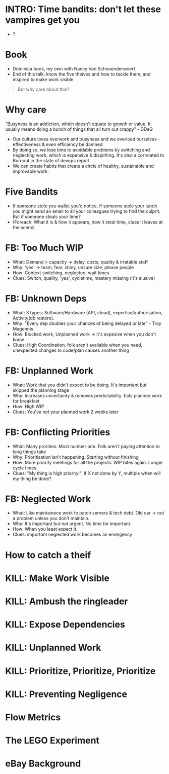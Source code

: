 # INTRO: Time bandits: don't let these vampires get you

* ?

# Book

* Dominica book, my own with Nancy Van Schooenderwoert
* End of this talk: know the five theives and how to tackle them, and inspired to make work visible

> But why care about this?

# Why care

 "Busyness is an addiction, which doesn't equate to growth or value. It usually means doing a bunch of things that all turn out crappy" - DDeG

* Our culture loves overwork and busyness and we overload ourselves - effectiveness & even efficiency be damned
* By doing so, we lose time to avoidable problems by switching and neglecting work, which is expensive & dispiriting. It's also a correlated to Burnout in the state of devops report.
* We can create habits that create a circle of healthy, sustainable and improvable work.

# Five Bandits

* If someone stole you wallet you'd notice. If someone stole your lunch you might send an email to all your colleagues trying to find the culprit. But if someone steals your time?
* (Foreach: What it is & how it appears, how it steal time, clues it leaves at the scene)

# FB: Too Much WIP

* What: Demand > capactiy -> delay, costs, quality & irratable staff
* Why: 'yes' -> team, fear, shiny, unsure size, please people
* How: Context switching, neglected, wait times
* Clues: Switch, quality, 'yes', cycletime, mastery missing (it's elusive)

# FB: Unknown Deps

* What: 3 types: Software/Hardware (API, cloud), expertise/authorisation, Activity(db restore).
* Why: "Every dep doubles your chances of being delayed or late"  - Troy Magennis 
* How: Blocked work, Unplanned work -> it's expesive when you don't know
* Clues: High Coordination, folk aren't available when you need, unexpected changes to code/plan causes another thing

# FB: Unplanned Work

* What: Work that you didn't expect to be doing. It's important but skipped the planning stage
* Why: Increases uncertainty & removes predictability. Eats planned work for breakfast
* How: High WIP
* Clues: You've not your planned work 2 weeks later

# FB: Conflicting Priorities

* What: Many prorities. Most number one. Folk aren't paying attention to long things take
* Why: Prioritisation isn't happening. Starting without finishing
* How: More priority meetings for all the projects. WIP bites again. Longer cycle times.
* Clues: "My thing is high priority!", if X not done by Y, multiple when will my thing be done?

# FB: Neglected Work

* What: Like maintainece work to patch servers & tech debt. Old car -> not a problem unless you don't maintain.
* Why: It's important but not urgent. No time for important.
* How: When you least expect it.
* Clues: important neglected work becomes an emergency

# How to catch a theif

# KILL: Make Work Visible

# KILL: Ambush the ringleader

# KILL: Expose Dependencies

# KILL: Unplanned Work

# KILL: Prioritize, Prioritize, Prioritize

# KILL: Preventing Negligence

# Flow Metrics

# The LEGO Experiment

# eBay Background
